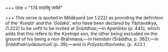 +++
title = "174 परदारेषु जायेते"

+++
This verse is quoted in *Mitākṣarā* (on 1.222) as providing the
definition of the ‘*Kuṇḍa*’ and the ‘*Golaka*’, who have been declared
by Yājñavalkya, (1.222) to be unfit to be invited at *Śrāddhas*;—in
*Aparārka* (p. 445), which adds that this refers to the *Kṣetraja* son,
the other being excluded on the ground of his being a non-Brāhmaṇa;—in
*Hemādri* (Śrāddha, p. 362);—in *Śrāddhakriyākaumudī* (p. 39);—and in
*Prāyaścittaviveka*, (p. 422.)



